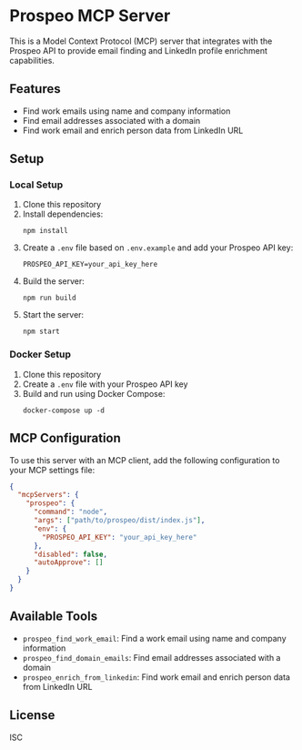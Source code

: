 # Prospeo MCP Server

This is a Model Context Protocol (MCP) server that integrates with the Prospeo API to provide email finding and LinkedIn profile enrichment capabilities.

## Features

- Find work emails using name and company information
- Find email addresses associated with a domain
- Find work email and enrich person data from LinkedIn URL

## Setup

### Local Setup

1. Clone this repository
2. Install dependencies:
   ```
   npm install
   ```
3. Create a `.env` file based on `.env.example` and add your Prospeo API key:
   ```
   PROSPEO_API_KEY=your_api_key_here
   ```
4. Build the server:
   ```
   npm run build
   ```
5. Start the server:
   ```
   npm start
   ```

### Docker Setup

1. Clone this repository
2. Create a `.env` file with your Prospeo API key
3. Build and run using Docker Compose:
   ```
   docker-compose up -d
   ```

## MCP Configuration

To use this server with an MCP client, add the following configuration to your MCP settings file:

```json
{
  "mcpServers": {
    "prospeo": {
      "command": "node",
      "args": ["path/to/prospeo/dist/index.js"],
      "env": {
        "PROSPEO_API_KEY": "your_api_key_here"
      },
      "disabled": false,
      "autoApprove": []
    }
  }
}
```

## Available Tools

- `prospeo_find_work_email`: Find a work email using name and company information
- `prospeo_find_domain_emails`: Find email addresses associated with a domain
- `prospeo_enrich_from_linkedin`: Find work email and enrich person data from LinkedIn URL

## License

ISC
